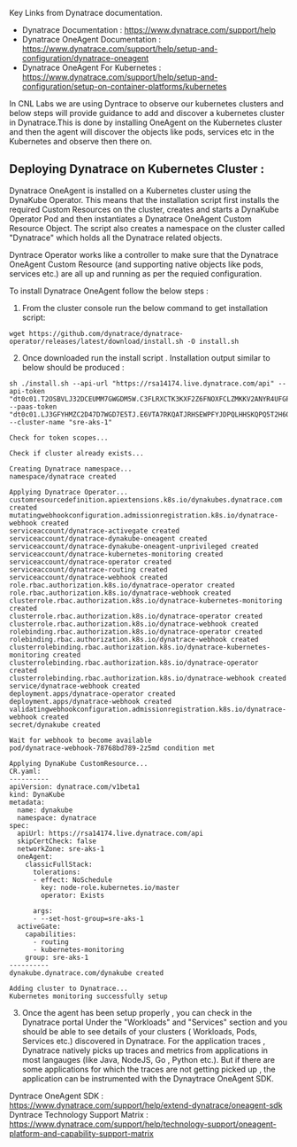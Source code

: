 Key Links from Dynatrace documentation. 
  - Dynatrace Documentation : https://www.dynatrace.com/support/help
  - Dynatrace OneAgent Documentation : https://www.dynatrace.com/support/help/setup-and-configuration/dynatrace-oneagent 
  - Dynatrace OneAgent For Kubernetes : https://www.dynatrace.com/support/help/setup-and-configuration/setup-on-container-platforms/kubernetes 

In CNL Labs we are using Dyntrace to observe our kubernetes clusters and below steps will provide guidance to add and discover a kubernetes cluster in Dynatrace.This is done by installing OneAgent on the Kubernetes cluster and then the agent will discover the objects like pods, services etc in the Kubernetes and observe then there on.

Deploying Dynatrace on Kubernetes Cluster :
---------------------------------------------
Dynatrace OneAgent is installed on a Kubernetes cluster using the DynaKube Operator. This means that the installation script first installs the required Custom Resources on the cluster, creates and starts a DynaKube Operator Pod and then instantiates a Dynatrace OneAgent Custom Resource Object. The script also creates a namespace on the cluster called "Dynatrace" which holds all the Dynatrace related objects.

Dyntrace Operator works like a controller to make sure that the Dynatrace OneAgent Custom Resource (and supporting native objects like pods, services etc.) are all up and running as per the requied configuration. 

To install Dynatrace OneAgent follow the below steps :

1. From the cluster console run the below command to get installation script:
```
wget https://github.com/dynatrace/dynatrace-operator/releases/latest/download/install.sh -O install.sh
```
2. Once downloaded run the install script . Installation output similar to below should be produced :
```
sh ./install.sh --api-url "https://rsa14174.live.dynatrace.com/api" --api-token "dt0c01.T2OSBVLJ32DCEUMM7GWGDM5W.C3FLRXCTK3KXF2Z6FNOXFCLZMKKV2ANYR4UFGPW6H4WFQRGR6OVX2HJMVWKKQNQH" --paas-token "dt0c01.LJ3GFYHMZC2D47D7WGD7E5TJ.E6VTA7RKQATJRHSEWPFYJDPQLHHSKQPQ5T2H6QOGBKBJRMY77FMQOBCOGDURF5DJ" --cluster-name "sre-aks-1"

Check for token scopes...

Check if cluster already exists...

Creating Dynatrace namespace...
namespace/dynatrace created

Applying Dynatrace Operator...
customresourcedefinition.apiextensions.k8s.io/dynakubes.dynatrace.com created
mutatingwebhookconfiguration.admissionregistration.k8s.io/dynatrace-webhook created
serviceaccount/dynatrace-activegate created
serviceaccount/dynatrace-dynakube-oneagent created
serviceaccount/dynatrace-dynakube-oneagent-unprivileged created
serviceaccount/dynatrace-kubernetes-monitoring created
serviceaccount/dynatrace-operator created
serviceaccount/dynatrace-routing created
serviceaccount/dynatrace-webhook created
role.rbac.authorization.k8s.io/dynatrace-operator created
role.rbac.authorization.k8s.io/dynatrace-webhook created
clusterrole.rbac.authorization.k8s.io/dynatrace-kubernetes-monitoring created
clusterrole.rbac.authorization.k8s.io/dynatrace-operator created
clusterrole.rbac.authorization.k8s.io/dynatrace-webhook created
rolebinding.rbac.authorization.k8s.io/dynatrace-operator created
rolebinding.rbac.authorization.k8s.io/dynatrace-webhook created
clusterrolebinding.rbac.authorization.k8s.io/dynatrace-kubernetes-monitoring created
clusterrolebinding.rbac.authorization.k8s.io/dynatrace-operator created
clusterrolebinding.rbac.authorization.k8s.io/dynatrace-webhook created
service/dynatrace-webhook created
deployment.apps/dynatrace-operator created
deployment.apps/dynatrace-webhook created
validatingwebhookconfiguration.admissionregistration.k8s.io/dynatrace-webhook created
secret/dynakube created

Wait for webhook to become available
pod/dynatrace-webhook-78768bd789-2z5md condition met

Applying DynaKube CustomResource...
CR.yaml:
----------
apiVersion: dynatrace.com/v1beta1
kind: DynaKube
metadata:
  name: dynakube
  namespace: dynatrace
spec:
  apiUrl: https://rsa14174.live.dynatrace.com/api
  skipCertCheck: false
  networkZone: sre-aks-1
  oneAgent:
    classicFullStack:
      tolerations:
      - effect: NoSchedule
        key: node-role.kubernetes.io/master
        operator: Exists

      args:
      - --set-host-group=sre-aks-1
  activeGate:
    capabilities:
      - routing
      - kubernetes-monitoring
    group: sre-aks-1
----------
dynakube.dynatrace.com/dynakube created

Adding cluster to Dynatrace...
Kubernetes monitoring successfully setup
```
3. Once the agent has been setup properly , you can check in the Dynatrace portal Under the "Workloads" and "Services" section and you should be able to see details of your clusters ( Workloads, Pods, Services etc.) discovered in Dynatrace. 
For the application traces , Dynatrace natively picks up traces and metrics from applications in most langauges (like Java, NodeJS, Go , Python etc.). But if there are some applications for which the traces are not getting picked up , the application can be instrumented with the Dynaytrace OneAgent SDK. 

Dyntrace OneAgent SDK : https://www.dynatrace.com/support/help/extend-dynatrace/oneagent-sdk 
Dyntrace Technology Support Matrix : https://www.dynatrace.com/support/help/technology-support/oneagent-platform-and-capability-support-matrix 

